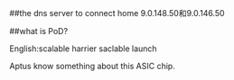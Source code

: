 ##the dns server to connect home
9.0.148.50和9.0.146.50


##what is PoD?

English:scalable
harrier saclable launch

Aptus know something about this ASIC chip.

